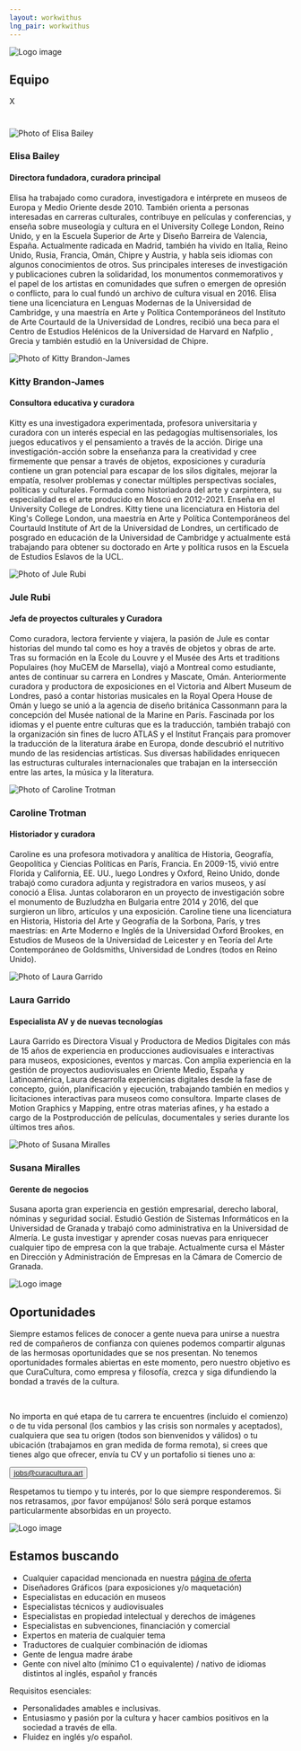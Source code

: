 ```yaml
---
layout: workwithus
lng_pair: workwithus
---
```

<div>
    <div class="photoTitle">
        <img class="imgTitles" src="/assets/img/default/logo.webp" alt="Logo image">
        <h2 class="title2">Equipo</h2>
    </div>
    <div class="showPopUp">
        <div class="overlay"></div>
        <div class="img-show">
            <span>X</span>
            <img src="">
            <h1 id="namePopUp"></h1>
            <h2 id="jobPopUp"></h2>
            <p id="descPopUp"></p>
        </div>
    </div>
    <div class="containerTeam">
        <div class="containerMember">
            <img class="imgMembers" src="/assets/img/home/Elisa.webp" alt="Photo of Elisa Bailey"/>
            <h3 class="name">Elisa Bailey </h3>
            <h4 class="job">Directora fundadora, curadora principal</h4>
            <p class="desc">Elisa ha trabajado como curadora, investigadora e intérprete en
            museos de Europa y Medio Oriente desde 2010. También orienta a
            personas interesadas en carreras culturales, contribuye en películas
            y conferencias, y enseña sobre museología y cultura en el University
            College London, Reino Unido, y en la Escuela Superior de Arte y
            Diseño Barreira de Valencia, España. Actualmente radicada en
            Madrid, también ha vivido en Italia, Reino Unido, Rusia, Francia,
            Omán, Chipre y Austria, y habla seis idiomas con algunos
            conocimientos de otros. Sus principales intereses de investigación y
            publicaciones cubren la solidaridad, los monumentos
            conmemorativos y el papel de los artistas en comunidades que
            sufren o emergen de opresión o conflicto, para lo cual fundó un
            archivo de cultura visual en 2016. Elisa tiene una licenciatura en
            Lenguas Modernas de la Universidad de Cambridge, y una
            maestría en Arte y Política Contemporáneos del Instituto de Arte
            Courtauld de la Universidad de Londres, recibió una beca para el
            Centro de Estudios Helénicos de la Universidad de Harvard en
            Nafplio , Grecia y también estudió en la Universidad de Chipre.</p>
        </div>
        <div class="containerMember">
            <img class="imgMembers" src="/assets/img/home/kittyRes.webp" alt="Photo of Kitty Brandon-James"/>
            <h3 class="name">Kitty Brandon-James</h3>
            <h4 class="job">Consultora educativa y curadora</h4>
            <p class="desc">Kitty es una investigadora experimentada, profesora universitaria y
            curadora con un interés especial en las pedagogías
            multisensoriales, los juegos educativos y el pensamiento a través de la acción.
            Dirige una investigación-acción sobre la enseñanza para la
            creatividad y cree firmemente que pensar a través de objetos,
            exposiciones y curaduría contiene un gran potencial para escapar
            de los silos digitales, mejorar la empatía, resolver problemas y
            conectar múltiples perspectivas sociales, políticas y culturales.
            Formada como historiadora del arte y carpintera, su especialidad es
            el arte producido en Moscú en 2012-2021. Enseña en el University
            College de Londres. Kitty tiene una licenciatura en Historia del
            King's College London, una maestría en Arte y Política
            Contemporáneos del Courtauld Institute of Art de la Universidad de
            Londres, un certificado de posgrado en educación de la
            Universidad de Cambridge y actualmente está trabajando para
            obtener su doctorado en Arte y política rusos en la Escuela de
            Estudios Eslavos de la UCL.
        </p>
        </div>
        <div class="containerMember">
            <img  class="imgMembers" src="/assets/img/home/Rubi.webp" alt="Photo of Jule Rubi"/>
            <h3 class="name">Jule Rubi</h3>
            <h4 class="job">Jefa de proyectos culturales y Curadora</h4>
                <p class="desc">Como curadora, lectora ferviente y viajera, la pasión de Jule es contar
                historias del mundo tal como es hoy a través de objetos y obras de
                arte. Tras su formación en la Ecole du Louvre y el Musée des Arts
                et traditions Populaires (hoy MuCEM de Marsella), viajó a
                Montreal como estudiante, antes de continuar su carrera en
                Londres y Mascate, Omán. Anteriormente curadora y productora de
                exposiciones en el Victoria and Albert Museum de Londres, pasó a
                contar historias musicales en la Royal Opera House de Omán y
                luego se unió a la agencia de diseño británica Cassonmann para la
                concepción del Musée national de la Marine en París. Fascinada
                por los idiomas y el puente entre culturas que es la traducción,
                también trabajó con la organización sin fines de lucro ATLAS y el
                Institut Français para promover la traducción de la literatura árabe
                en Europa, donde descubrió el nutritivo mundo de las residencias
                artísticas. Sus diversas habilidades enriquecen las estructuras
                culturales internacionales que trabajan en la intersección entre las
                artes, la música y la literatura.</p>
        </div>
        <div class="containerMember">
            <img class="imgMembers" src="/assets/img/home/caroRes.webp" alt="Photo of Caroline Trotman"/>
            <h3 class="name">Caroline Trotman</h3>
            <h4 class="job">Historiador y curadora</h4>
                <p class="desc">Caroline es una profesora motivadora y analítica de Historia,
                Geografía, Geopolítica y Ciencias Políticas en París, Francia. En
                2009-15, vivió entre Florida y California, EE. UU., luego Londres y
                Oxford, Reino Unido, donde trabajó como curadora adjunta y
                registradora en varios museos, y así conoció a Elisa. Juntas
                colaboraron en un proyecto de investigación sobre el monumento de
                Buzludzha en Bulgaria entre 2014 y 2016, del que surgieron un libro,
                artículos y una exposición. Caroline tiene una licenciatura en
                Historia, Historia del Arte y Geografía de la Sorbona, París, y tres
                maestrías: en Arte Moderno e Inglés de la Universidad Oxford
                Brookes, en Estudios de Museos de la Universidad de Leicester y en
                Teoría del Arte Contemporáneo de Goldsmiths, Universidad de
                Londres (todos en Reino Unido).
        </p>
        </div>
        <div class="containerMember">
            <img class="imgMembers" src="/assets/img/home/Laura.webp" alt="Photo of Laura Garrido"/>
            <h3 class="name">Laura Garrido</h3>
            <h4 class="job">Especialista AV y de nuevas tecnologías</h4>
                <p class="desc">Laura Garrido es Directora Visual y Productora de Medios Digitales
                con más de 15 años de experiencia en producciones audiovisuales e
                interactivas para museos, exposiciones, eventos y marcas. Con
                amplia experiencia en la gestión de proyectos audiovisuales en
                Oriente Medio, España y Latinoamérica, Laura desarrolla
                experiencias digitales desde la fase de concepto, guión, planificación
                y ejecución, trabajando también en medios y licitaciones interactivas
                para museos como consultora. Imparte clases de Motion Graphics y
                Mapping, entre otras materias afines, y ha estado a cargo de la
                Postproducción de películas, documentales y series durante los
                últimos tres años.</p>
        </div>
        <div class="containerMember">
            <img class="imgMembers" src="/assets/img/home/Susana.webp" alt="Photo of Susana Miralles"/>
            <h3 class="name">Susana Miralles</h3>
            <h4 class="job">Gerente de negocios</h4>
                <p class="desc">Susana aporta gran experiencia en gestión empresarial, derecho
                laboral, nóminas y seguridad social. Estudió Gestión de Sistemas
                Informáticos en la Universidad de Granada y trabajó como
                administrativa en la Universidad de Almería. Le gusta investigar y
                aprender cosas nuevas para enriquecer cualquier tipo de empresa
                con la que trabaje. Actualmente cursa el Máster en Dirección y
                Administración de Empresas en la Cámara de Comercio de Granada.</p>
        </div>
    </div>
</div>
<div id="opportunities">
    <div class="photoTitle">
        <img class="imgTitles" src="/assets/img/default/logo.webp" alt="Logo image">
        <h2 class="title2">Oportunidades</h2>
    </div>
    <p>Siempre estamos felices de conocer a gente nueva para unirse a nuestra red de compañeros de
    confianza con quienes podemos compartir algunas de las hermosas oportunidades que se nos
    presentan. No tenemos oportunidades formales abiertas en este momento, pero nuestro objetivo es
    que CuraCultura, como empresa y filosofía, crezca y siga difundiendo la bondad a través de la cultura.</p><br>
    <p>No importa en qué etapa de tu carrera te encuentres (incluido el comienzo) o de tu vida personal (los
    cambios y las crisis son normales y aceptados), cualquiera que sea tu origen (todos son bienvenidos
    y válidos) o tu ubicación (trabajamos en gran medida de forma remota), si crees que tienes algo que
    ofrecer, envía tu CV y un portafolio si tienes uno a:</p>
    <button id="btn-email"><a class="link" href="mailto:jobs@curacultura.art">jobs@curacultura.art</a></button>
    <p>Respetamos tu tiempo y tu interés, por lo que siempre responderemos. Si nos retrasamos, ¡por favor
    empújanos! Sólo será porque estamos particularmente absorbidas en un proyecto.</p>
</div>
<div>
    <div class="photoTitle">
        <img class="imgTitles" src="/assets/img/default/logo.webp" alt="Logo image">
        <h2 class="title2">Estamos buscando</h2>
    </div>
    <ul id="lookingfor">
        <li>Cualquier capacidad mencionada en nuestra  <a class="link" href="offering.html"> página de oferta </a> </li>
        <li>Diseñadores Gráficos (para exposiciones y/o maquetación)</li>
        <li> Especialistas en educación en museos </li>
        <li>Especialistas técnicos y audiovisuales </li>
        <li>Especialistas en propiedad intelectual y derechos de imágenes</li>
        <li>Especialistas en subvenciones, financiación y comercial</li>
        <li>Expertos en materia de cualquier tema </li>
        <li>Traductores de cualquier combinación de idiomas</li>
        <li>Gente de lengua madre árabe</li>
        <li>Gente con nivel alto (mínimo C1 o equivalente) / nativo de idiomas distintos al inglés, español y francés</li>
    </ul>
    <p>Requisitos esenciales:</p>
    <ul>
        <li> Personalidades amables e inclusivas.</li>
        <li> Entusiasmo y pasión por la cultura y hacer cambios positivos en la sociedad a través de ella.</li>
        <li> Fluidez en inglés y/o español.</li>
    </ul>
</div>
